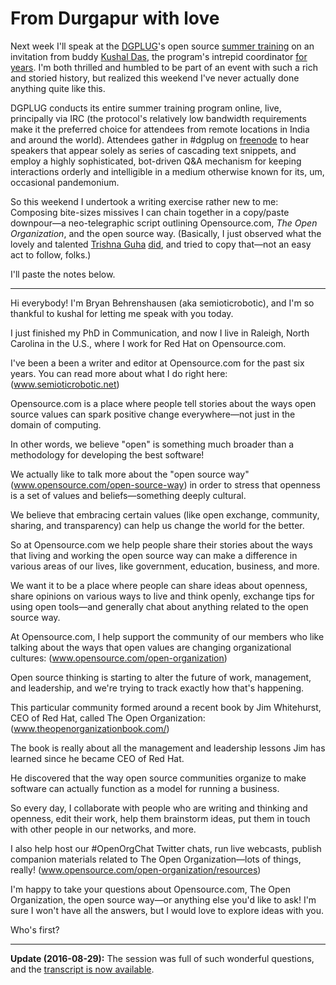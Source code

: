 # From Durgapur with love

Next week I'll speak at the [DGPLUG](https://dgplug.org/)'s open source [summer training](https://dgplug.org/summertraining/#/step-1) on an invitation from buddy [Kushal Das](https://twitter.com/kushaldas), the program's intrepid coordinator [for](https://opensource.com/life/13/6/learning-program-open-source-way) [years](https://opensource.com/life/14/6/enroll-now-free-online-open-source-programming-classes). I'm both thrilled and humbled to be part of an event with such a rich and storied history, but realized this weekend I've never actually done anything quite like this.

DGPLUG conducts its entire summer training program online, live, principally via IRC (the protocol's relatively low bandwidth requirements make it the preferred choice for attendees from remote locations in India and around the world). Attendees gather in #dgplug on [freenode](https://freenode.net/) to hear speakers that appear solely as series of cascading text snippets, and employ a highly sophisticated, bot-driven Q&A mechanism for keeping interactions orderly and intelligible in a medium otherwise known for its, um, occasional pandemonium.

So this weekend I undertook a writing exercise rather new to me: Composing bite-sizes missives I can chain together in a copy/paste downpour—a neo-telegraphic script outlining Opensource.com, _The Open Organization_, and the open source way. (Basically, I just observed what the lovely and talented [Trishna Guha](https://opensource.com/life/16/6/how-community-taught-me-code) [did](https://dgplug.org/irclogs/2016/Logs-2016-07-01-15-00-trishna.txt), and tried to copy that—not an easy act to follow, folks.)

I'll paste the notes below.

----

Hi everybody! I'm Bryan Behrenshausen (aka semioticrobotic), and I'm so thankful to kushal for letting me speak with you today.

I just finished my PhD in Communication, and now I live in Raleigh, North Carolina in the U.S., where I work for Red Hat on Opensource.com.

I've been a been a writer and editor at Opensource.com for the past six years. You can read more about what I do right here: (www.semioticrobotic.net)

Opensource.com is a place where people tell stories about the ways open source values can spark positive change everywhere—not just in the domain of computing.

In other words, we believe "open" is something much broader than a methodology for developing the best software!

We actually like to talk more about the "open source way" (www.opensource.com/open-source-way) in order to stress that openness is a set of values and beliefs—something deeply cultural.

We believe that embracing certain values (like open exchange, community, sharing, and transparency) can help us change the world for the better.

So at Opensource.com we help people share their stories about the ways that living and working the open source way can make a difference in various areas of our lives, like government, education, business, and more.

We want it to be a place where people can share ideas about openness, share opinions on various ways to live and think openly, exchange tips for using open tools—and generally chat about anything related to the open source way.

At Opensource.com, I help support the community of our members who like talking about the ways that open values are changing organizational cultures: (www.opensource.com/open-organization)

Open source thinking is starting to alter the future of work, management, and leadership, and we're trying to track exactly how that's happening.

This particular community formed around a recent book by Jim Whitehurst, CEO of Red Hat, called The Open Organization: (www.theopenorganizationbook.com/)

The book is really about all the management and leadership lessons Jim has learned since he became CEO of Red Hat.

He discovered that the way open source communities organize to make software can actually function as a model for running a business.

So every day, I collaborate with people who are writing and thinking and openness, edit their work, help them brainstorm ideas, put them in touch with other people in our networks, and more.

I also help host our #OpenOrgChat Twitter chats, run live webcasts, publish companion materials related to The Open Organization—lots of things, really! (www.opensource.com/open-organization/resources)

I'm happy to take your questions about Opensource.com, The Open Organization, the open source way—or anything else you'd like to ask! I'm sure I won't have all the answers, but I would love to explore ideas with you.

Who's first?

----

**Update (2016-08-29):** The session was full of such wonderful questions, and the [transcript is now available](https://www.dgplug.org/irclogs/2016/Logs-2016-08-29-16-31.txt).
